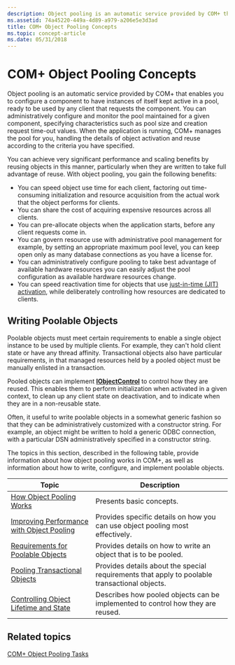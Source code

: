 ```yaml
---
description: Object pooling is an automatic service provided by COM+ that enables you to configure a component to have instances of itself kept active in a pool, ready to be used by any client that requests the component.
ms.assetid: 74a45220-449a-4d89-a979-a206e5e3d3ad
title: COM+ Object Pooling Concepts
ms.topic: concept-article
ms.date: 05/31/2018
---
```


# COM+ Object Pooling Concepts

Object pooling is an automatic service provided by COM+ that enables you to configure a component to have instances of itself kept active in a pool, ready to be used by any client that requests the component. You can administratively configure and monitor the pool maintained for a given component, specifying characteristics such as pool size and creation request time-out values. When the application is running, COM+ manages the pool for you, handling the details of object activation and reuse according to the criteria you have specified.

You can achieve very significant performance and scaling benefits by reusing objects in this manner, particularly when they are written to take full advantage of reuse. With object pooling, you gain the following benefits:

-   You can speed object use time for each client, factoring out time-consuming initialization and resource acquisition from the actual work that the object performs for clients.
-   You can share the cost of acquiring expensive resources across all clients.
-   You can pre-allocate objects when the application starts, before any client requests come in.
-   You can govern resource use with administrative pool management for example, by setting an appropriate maximum pool level, you can keep open only as many database connections as you have a license for.
-   You can administratively configure pooling to take best advantage of available hardware resources you can easily adjust the pool configuration as available hardware resources change.
-   You can speed reactivation time for objects that use [just-in-time (JIT) activation](com--just-in-time-activation.md), while deliberately controlling how resources are dedicated to clients.

## Writing Poolable Objects

Poolable objects must meet certain requirements to enable a single object instance to be used by multiple clients. For example, they can't hold client state or have any thread affinity. Transactional objects also have particular requirements, in that managed resources held by a pooled object must be manually enlisted in a transaction.

Pooled objects can implement [**IObjectControl**](/windows/desktop/api/ComSvcs/nn-comsvcs-iobjectcontrol) to control how they are reused. This enables them to perform initialization when activated in a given context, to clean up any client state on deactivation, and to indicate when they are in a non-reusable state.

Often, it useful to write poolable objects in a somewhat generic fashion so that they can be administratively customized with a constructor string. For example, an object might be written to hold a generic ODBC connection, with a particular DSN administratively specified in a constructor string.

The topics in this section, described in the following table, provide information about how object pooling works in COM+, as well as information about how to write, configure, and implement poolable objects.



| Topic                                                                                                 | Description                                                                                              |
|-------------------------------------------------------------------------------------------------------|----------------------------------------------------------------------------------------------------------|
| [How Object Pooling Works](how-object-pooling-works.md)<br/>                                   | Presents basic concepts.<br/>                                                                      |
| [Improving Performance with Object Pooling](improving-performance-with-object-pooling.md)<br/> | Provides specific details on how you can use object pooling most effectively.<br/>                 |
| [Requirements for Poolable Objects](requirements-for-poolable-objects.md)<br/>                 | Provides details on how to write an object that is to be pooled.<br/>                              |
| [Pooling Transactional Objects](pooling-transactional-objects.md)<br/>                         | Provides details about the special requirements that apply to poolable transactional objects.<br/> |
| [Controlling Object Lifetime and State](controlling-object-lifetime-and-state.md)<br/>         | Describes how pooled objects can be implemented to control how they are reused.<br/>               |



 

## Related topics

<dl> <dt>

[COM+ Object Pooling Tasks](com--object-pooling-tasks.md)
</dt> </dl>

 

 




